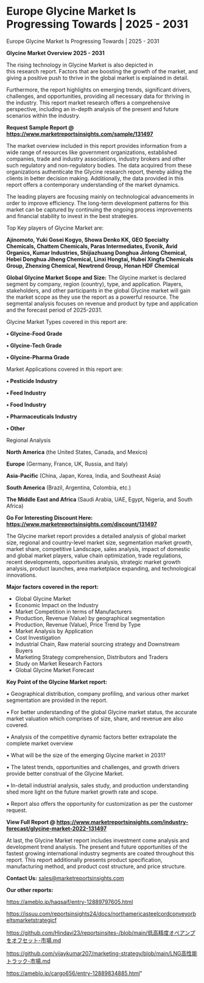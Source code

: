 # Europe Glycine Market Is Progressing Towards | 2025 - 2031
Europe Glycine Market Is Progressing Towards | 2025 - 2031

<Strong> Glycine Market Overview 2025 - 2031</strong>

The rising technology in Glycine Market is also depicted in this research report. Factors that are boosting the growth of the market, and giving a positive push to thrive in the global market is explained in detail.

Furthermore, the report highlights on emerging trends, significant drivers, challenges, and opportunities, providing all necessary data for thriving in the industry. This report market research offers a comprehensive perspective, including an in-depth analysis of the present and future scenarios within the industry.

<strong>Request Sample Report @ <a href=https://www.marketreportsinsights.com/sample/131497>https://www.marketreportsinsights.com/sample/131497</a></strong>

The market overview included in this report provides information from a wide range of resources like government organizations, established companies, trade and industry associations, industry brokers and other such regulatory and non-regulatory bodies. The data acquired from these organizations authenticate the Glycine research report, thereby aiding the clients in better decision making. Additionally, the data provided in this report offers a contemporary understanding of the market dynamics.

The leading players are focusing mainly on technological advancements in order to improve efficiency. The long-term development patterns for this market can be captured by continuing the ongoing process improvements and financial stability to invest in the best strategies.

Top Key players of Glycine Market are:

<strong>Ajinomoto, Yuki Gosei Kogyo, Showa Denko KK, GEO Specialty Chemicals, Chattem Chemicals, Paras Intermediates, Evonik, Avid Organics, Kumar Industries, Shijiazhuang Donghua Jinlong Chemical, Hebei Donghua Jiheng Chemical, Linxi Hongtai, Hubei Xingfa Chemicals Group, Zhenxing Chemical, Newtrend Group, Henan HDF Chemical</strong>

<strong><b>Global Glycine Market Scope and Size:</b></strong>
The Glycine market is declared segment by company, region (country), type, and application. Players, stakeholders, and other participants in the global Glycine market will gain the market scope as they use the report as a powerful resource. The segmental analysis focuses on revenue and product by type and application and the forecast period of 2025-2031.

Glycine Market Types covered in this report are:

<strong>• Glycine-Food Grade

• Glycine-Tech Grade

• Glycine-Pharma Grade</strong>

Market Applications covered in this report are:

<strong>• Pesticide Industry

• Feed Industry

• Food Industry

• Pharmaceuticals Industry

• Other</strong> 

Regional Analysis

<strong>North America</strong> (the United States, Canada, and Mexico)

<strong>Europe</strong> (Germany, France, UK, Russia, and Italy)

<strong>Asia-Pacific</strong> (China, Japan, Korea, India, and Southeast Asia)

<strong>South America</strong> (Brazil, Argentina, Colombia, etc.)

<strong>The Middle East and Africa</strong> (Saudi Arabia, UAE, Egypt, Nigeria, and South Africa)

<strong>Go For Interesting Discount Here: <a href=https://www.marketreportsinsights.com/discount/131497>https://www.marketreportsinsights.com/discount/131497</a></strong>

The Glycine market report provides a detailed analysis of global market size, regional and country-level market size, segmentation market growth, market share, competitive Landscape, sales analysis, impact of domestic and global market players, value chain optimization, trade regulations, recent developments, opportunities analysis, strategic market growth analysis, product launches, area marketplace expanding, and technological innovations.

<strong><b>Major factors covered in the report:</b></strong>
<ul>
  <li>Global Glycine Market </li>
  <li>Economic Impact on the Industry</li>
  <li>Market Competition in terms of Manufacturers</li>
  <li>Production, Revenue (Value) by geographical segmentation</li>
  <li>Production, Revenue (Value), Price Trend by Type</li>
  <li>Market Analysis by Application</li>
  <li>Cost Investigation</li>
  <li>Industrial Chain, Raw material sourcing strategy and Downstream Buyers</li>
  <li>Marketing Strategy comprehension, Distributors and Traders</li>
  <li>Study on Market Research Factors</li>
  <li>Global Glycine Market Forecast</li>
</ul>

<strong><b>Key Point of the Glycine Market report:</b></strong>

• Geographical distribution, company profiling, and various other market segmentation are provided in the report.

• For better understanding of the global Glycine market status, the accurate market valuation which comprises of size, share, and revenue are also covered.

• Analysis of the competitive dynamic factors better extrapolate the complete market overview

• What will be the size of the emerging Glycine market in 2031?

• The latest trends, opportunities and challenges, and growth drivers provide better construal of the Glycine Market.

• In-detail industrial analysis, sales study, and production understanding shed more light on the future market growth rate and scope.

• Report also offers the opportunity for customization as per the customer request.

<strong><b>View Full Report @ <a href=https://www.marketreportsinsights.com/industry-forecast/glycine-market-2022-131497>https://www.marketreportsinsights.com/industry-forecast/glycine-market-2022-131497</a></b></strong>


At last, the Glycine Market report includes investment come analysis and development trend analysis. The present and future opportunities of the fastest growing international industry segments are coated throughout this report. This report additionally presents product specification, manufacturing method, and product cost structure, and price structure.

<strong>Contact Us:</strong>
sales@marketreportsinsights.com

<strong>Our other reports:</strong>

<a href=https://ameblo.jp/haqsaif/entry-12889797605.html>https://ameblo.jp/haqsaif/entry-12889797605.html</a>

<a href=https://issuu.com/reportsinsights24/docs/northamericasteelcordconveyorbeltsmarketstrategicf>https://issuu.com/reportsinsights24/docs/northamericasteelcordconveyorbeltsmarketstrategicf</a>

<a href=https://github.com/Hindavi23/reportsinsites-/blob/main/低高精度オペアンプをオフセット-市場.md>https://github.com/Hindavi23/reportsinsites-/blob/main/低高精度オペアンプをオフセット-市場.md</a>

<a href=https://github.com/vijaykumar207/marketing-strategy/blob/main/LNG高性能トラック-市場.md>https://github.com/vijaykumar207/marketing-strategy/blob/main/LNG高性能トラック-市場.md</a>

<a href=https://ameblo.jp/cargo656/entry-12889834885.html>https://ameblo.jp/cargo656/entry-12889834885.html</a>"
